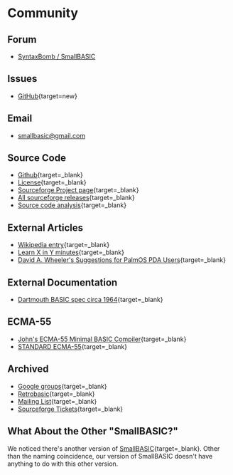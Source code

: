 # Community

## Forum

- [SyntaxBomb / SmallBASIC](https://www.syntaxbomb.com/smallbasic)

## Issues

- [GitHub](https://github.com/smallbasic/SmallBASIC/issues){target=new}

## Email

- [smallbasic@gmail.com](mailto:smallbasic@gmail.com)

## Source Code

- [Github](https://github.com/smallbasic){target=_blank}
- [License](http://www.gnu.org/licenses/gpl.html){target=_blank}
- [Sourceforge Project page](http://sourceforge.net/projects/smallbasic/){target=_blank}
- [All sourceforge releases](http://sourceforge.net/project/showfiles.php?group_id=22348){target=_blank}
- [Source code analysis](https://scan.coverity.com/projects/smallbasic){target=_blank}

## External Articles

- [Wikipedia entry](http://en.wikipedia.org/wiki/SmallBASIC){target=_blank}
- [Learn X in Y minutes](https://learnxinyminutes.com/docs/smallbasic/){target=_blank}
- [David A. Wheeler's Suggestions for PalmOS PDA Users](http://www.dwheeler.com/palm-suggest.html){target=_blank}

## External Documentation

- [Dartmouth BASIC spec circa 1964](http://www.bitsavers.org/pdf/dartmouth/BASIC_Oct64.pdf){target=_blank}

## ECMA-55

- [John's ECMA-55 Minimal BASIC Compiler](http://buraphakit.sourceforge.net/BASIC.shtml){target=_blank}
- [STANDARD ECMA-55](http://sourceforge.net/p/buraphakit/MinimalBASIC/ci/default/tree/ECMA-55.TXT){target=_blank}

## Archived

- [Google groups](https://groups.google.com/forum/#!forum/sbasic){target=_blank}
- [Retrobasic](https://retrobasic.allbasic.info/index.php?PHPSESSID=pn2qric1ibenvcm6sc2ic49cra&board=22.0){target=_blank}
- [Mailing List](https://sourceforge.net/projects/smallbasic/lists/smallbasic-public){target=_blank}
- [Sourceforge Tickets](https://sourceforge.net/p/smallbasic/_list/tickets?source=navbar){target=_blank}

## What About the Other "SmallBASIC?"

We noticed there's another version of [SmallBASIC](https://smallbasic-publicwebsite.azurewebsites.net){target=_blank}.
Other than the naming coincidence, our version of SmallBASIC doesn't have anything to do with this other version.